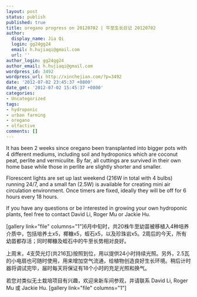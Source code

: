 ```yaml
---
layout: post
status: publish
published: true
title: oregano progress on 20120702 | 牛至生长日记 20120702
author:
  display_name: Jia Qi
  login: gg24gg24
  email: h.hujiaqi@gmail.com
  url: ''
author_login: gg24gg24
author_email: h.hujiaqi@gmail.com
wordpress_id: 3492
wordpress_url: http://xinchejian.com/?p=3492
date: '2012-07-02 23:45:37 +0800'
date_gmt: '2012-07-02 15:45:37 +0800'
categories:
- Uncategorized
tags:
- hydroponic
- urban farming
- oregano
- olfactive
comments: []
---
```

<p><!--:en-->It has been 2 weeks since oregano been transplanted into bigger pots with 4 different mediums, including soil and hydroponics which are coconut peat, perlite and vermiculite.  By far, all cuttings are survived in their own home base while those in perlite are slightly shorter and smaller.  </p>
<p>Florescent lights are set up last weekend (216W in total with 4 bulbs) running 24/7, and a small fan (2.5W) is available for creating mini air circulation environment.  Once timers are fixed, ideally they will be off for 6 hours every 18 hours.</p>
<p>If you have any questions or be interested in growing your own hydroponic plants, feel free to contact David Li, Roger Mu or Jackie Hu.  </p>
<p>[gallery link="file" columns="1"]<!--:--><!--:zh-->6月中旬时，共20株牛至幼苗被移植入4种培养介质中，包括培养土x5，椰糠x5，蛭石x5，以及珍珠岩x5。2周后的今天，所有幼苗都存活；同时椰糠及蛭石中的牛至长势相对良好。</p>
<p>上周末，4支荧光灯(共216瓦)按照到位，用以提供24小时持续光照。另外，2.5瓦的小电扇也可随时使用，用来增加空气流通，给植物创造良好生长环境。稍后计时器将调试完毕，届时每天将保证有18个小时的充足光照和换气。</p>
<p>若您对类似无土栽培项目有兴趣，欢迎来新车间参观，并请联系 David Li, Roger Mu 或 Jackie Hu.  [gallery link="file" columns="1"]<!--:--></p>
